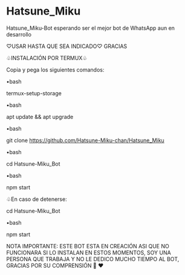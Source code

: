 # Hatsune_Miku
Hatsune_Miku-Bot esperando ser el mejor bot de WhatsApp aun en desarrollo 


♡USAR HASTA QUE SEA INDICADO♡ GRACIAS

♧INSTALACIÓN POR TERMUX♧


Copia y pega los siguientes comandos:

•bash

termux-setup-storage

•bash

apt update && apt upgrade

•bash 

git clone https://github.com/Hatsune-Miku-chan/Hatsune_Miku


•bash


cd Hatsune-Miku_Bot

•bash 


npm start


♧En caso de detenerse:

cd Hatsune-Miku_Bot

•bash

npm start


NOTA IMPORTANTE: ESTE BOT ESTA EN CREACIÓN ASI QUE NO FUNCIONARA SI LO INSTALAN EN ESTOS MOMENTOS,  SOY UNA PERSONA QUE TRABAJA Y NO LE DEDICO MUCHO TIEMPO AL BOT, GRACIAS POR SU COMPRENSIÓN 💖 ❤️ 